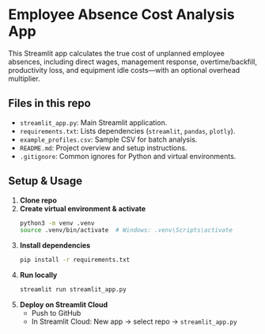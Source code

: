 # Employee Absence Cost Analysis App

This Streamlit app calculates the true cost of unplanned employee absences, including direct wages, management response, overtime/backfill, productivity loss, and equipment idle costs—with an optional overhead multiplier.

## Files in this repo

- `streamlit_app.py`: Main Streamlit application.
- `requirements.txt`: Lists dependencies (`streamlit`, `pandas`, `plotly`).
- `example_profiles.csv`: Sample CSV for batch analysis.
- `README.md`: Project overview and setup instructions.
- `.gitignore`: Common ignores for Python and virtual environments.

## Setup & Usage

1. **Clone repo**  
2. **Create virtual environment & activate**  
   ```bash
   python3 -m venv .venv
   source .venv/bin/activate  # Windows: .venv\Scripts\activate
   ```  
3. **Install dependencies**  
   ```bash
   pip install -r requirements.txt
   ```  
4. **Run locally**  
   ```bash
   streamlit run streamlit_app.py
   ```  
5. **Deploy on Streamlit Cloud**  
   - Push to GitHub  
   - In Streamlit Cloud: New app → select repo → `streamlit_app.py`  


